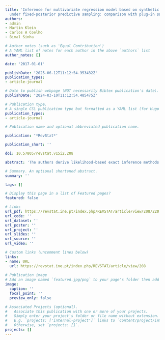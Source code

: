 ```yaml
---
title: 'Inference for multivariate regression model based on synthetic data generated
  under fixed-posterior predictive sampling: comparison with plug-in sampling'
authors:
- admin
- Martin Klein
- Carlos A Coelho
- Bimal Sinha

# Author notes (such as 'Equal Contribution')
# A YAML list of notes for each author in the above `authors` list
author_notes: []

date: '2017-01-01'

publishDate: '2025-06-12T11:12:54.353432Z'
publication_types:
- article-journal

# Date to publish webpage (NOT necessarily Bibtex publication's date).
publishDate: '2024-03-10T11:12:54.485475Z'

# Publication type.
# A single CSL publication type but formatted as a YAML list (for Hugo requirements).
publication_types:
- article-journal

# Publication name and optional abbreviated publication name.

publication: '*RevStat*'

publication_short: ''

doi: 10.57805/revstat.v15i2.208 

abstract: 'The authors derive likelihood-based exact inference methods for the multivariate regression model, for singly imputed synthetic data generated via Posterior Predictive Sampling (PPS) and for multiply imputed synthetic data generated via a newly proposed sampling method, which the authors call Fixed-Posterior Predictive Sampling (FPPS). In the single imputation case, our proposed FPPS method concurs with the usual Posterior Predictive Sampling (PPS) method, thus filling the gap in the existing literature where inferential methods are only available for multiple imputation. Simulation studies compare the results obtained with those for the exact test procedures under the Plug-in Sampling method, obtained by the same authors. Measures of privacy are discussed and compared with the measures derived for the Plug-in Sampling method. An application using U.S. 2000 Current Population Survey data is discussed.'

# Summary. An optional shortened abstract.
summary: ''

tags: []

# Display this page in a list of Featured pages?
featured: false

# Links
url_pdf: https://revstat.ine.pt/index.php/REVSTAT/article/view/208/220
url_code: ''
url_dataset: ''
url_poster: ''
url_project: ''
url_slides: ''
url_source: ''
url_video: ''

# Custom links (uncomment lines below)
links:
- name: URL
  url: https://revstat.ine.pt/index.php/REVSTAT/article/view/208
  
# Publication image
# Add an image named `featured.jpg/png` to your page's folder then add a caption below.
image:
  caption: ''
  focal_point: ''
  preview_only: false

# Associated Projects (optional).
#   Associate this publication with one or more of your projects.
#   Simply enter your project's folder or file name without extension.
#   E.g. `projects: ['internal-project']` links to `content/project/internal-project/index.md`.
#   Otherwise, set `projects: []`.
projects: []
---
```

